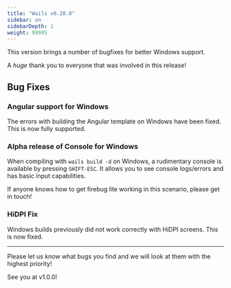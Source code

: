 ```yaml
---
title: "Wails v0.20.0"
sidebar: on
sidebarDepth: 1
weight: 99995
---
```


This version brings a number of bugfixes for better Windows support.

A *huge* thank you to everyone that was involved in this release!

## Bug Fixes

### Angular support for Windows

The errors with building the Angular template on Windows have been fixed. This is now fully supported.

### Alpha release of Console for Windows

When compiling with `wails build -d` on Windows, a rudimentary console is available by pressing `SHIFT-ESC`. It allows you to see console logs/errors and has basic input capabilities.

If anyone knows how to get firebug lite working in this scenario, please get in touch!

### HiDPI Fix

Windows builds previously did not work correctly with HiDPI screens. This is now fixed.

---

Please let us know what bugs you find and we will look at them with the highest priority!

See you at v1.0.0! 